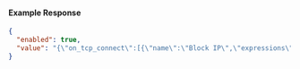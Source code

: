 <!-- Code generated for API Clients. DO NOT EDIT. -->
#### Example Response
```json
{
  "enabled": true,
  "value": "{\"on_tcp_connect\":[{\"name\":\"Block IP\",\"expressions\":[\"conn.client_ip == '192.0.2.0'\"],\"actions\":[{\"type\":\"deny\"}]}]}"
}
